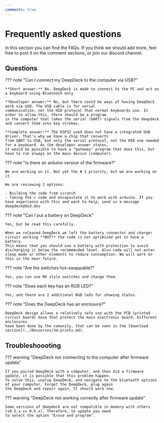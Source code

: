 ```yaml
---
comments: true
---
```


# Frequently asked questions

In this section you can find the FAQs. If you think we should add more, feel free to post it on the comment sections, or join our discord channel.

## Questions

??? note "Can I connect my DeepDeck to the computer via USB?"

    **Short answer:** No. DeepDeck is made to connect to the PC and act as a keyboard using Bluetooth only

    **Developer answer:** No, but there could be ways of having DeepDeck work via USB. The USB cable is for serial
    communication, not the HID protocol that normal keyboards use. In order to allow this, there should be a program
    in the computer that takes the serial (UART) signals from the deepdeck and convert them into key strokes.

    **Complete answer:** The ESP32 used does not have a integrated USB driver. That's why we have a chip that converts
    from UART to USB, but only the serial protocol, not the HID one needed for a keyboard. As the developer answer states,
    it would be possible to have a "gateway" program that does this, but have to run always on the main device (computer).

??? note "Is there an arduino version of the firmware?"

    We are working on it. Not yet the # 1 priority, but we are working on it.

    We are reviewing 2 options:

    - Building the code from scratch
    - Taking the c code and encapsulate it to work with arduino. If you have experience with this and want to help, send us a message deepdeck@dsd.dev

??? note "Can I put a battery on DeepDeck"

    Yes, but be read this carefully.

    When we released DeepDeck we left the battery connector and charger circuit working **BUT** the code is not optimized yet to have a battery.
    This means that you should use a battery with protection to avoid discharging it below the recommended level. Also code will not enter
    sleep mode or other elements to reduce consumption. We will work on this in the near future.

??? note "Are the switches hot-swappable?"

    Yes, you can use MX style switches and change them.

??? note "Does each key has an RGB LED?"

    Yes, and there are 2 additional RGB leds for showing status.

??? note "Does the DeepDeck has an enclosure?"

    DeepDeck design allows a relatively safe use with the PCB (printed circuit board) base that protect the main electronic board. Different enclosures
    have been done by the comunity, that can be seen in the [download section](../Resources/3d-prints.md).


## Troubleshoooting

??? warning "DeepDeck not connecting to the computer after firmware update"

    If you paired DeepDeck with a computer, and then did a firmware update, it is possible that this problem happen.
    To solve this, unplug DeepDeck, and navigate to the bluetooth options of your computer. Forget the DeepDeck, plug again
    the DeepDeck and repair again. It should work now.

??? warning "DeepDeck not working correctly after firmware update"

    Some versions of deepdeck are not compatible in memory with others (v0.5.x vs 0.6.x). Therefore, to update you need
    to select the option "Erase and program".